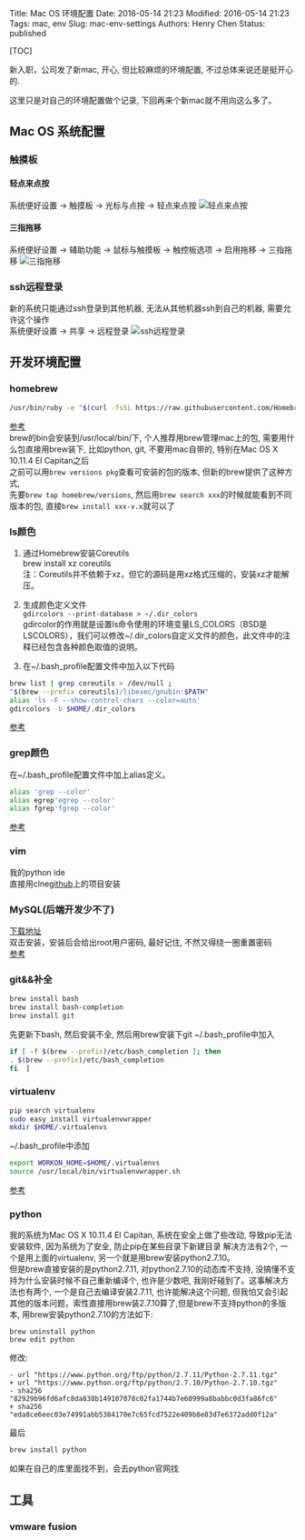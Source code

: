 Title: Mac OS 环境配置
Date: 2016-05-14 21:23
Modified: 2016-05-14 21:23
Tags: mac, env
Slug: mac-env-settings
Authors: Henry Chen
Status: published

[TOC]

新入职，公司发了新mac, 开心, 但比较麻烦的环境配置, 不过总体来说还是挺开心的.  

这里只是对自己的环境配置做个记录, 下回再来个新mac就不用向这么多了。  


## Mac OS 系统配置

### 触摸板

#### 轻点来点按
系统便好设置 -> 触摸板 -> 光标与点按 -> 轻点来点按
![轻点来点按](/images/mac-env/touchpad1.jpg)

#### 三指拖移
系统便好设置 -> 辅助功能 -> 鼠标与触摸板 -> 触控板选项 -> 启用拖移 -> 三指拖移
![三指拖移](/images/mac-env/touchpad2.jpg)

### ssh远程登录
新的系统只能通过ssh登录到其他机器, 无法从其他机器ssh到自己的机器, 需要允许这个操作  
系统便好设置 -> 共享 -> 远程登录
![ssh远程登录](/images/mac-env/ssh.jpg)


## 开发环境配置

### homebrew
``` bash
/usr/bin/ruby -e "$(curl -fsSL https://raw.githubusercontent.com/Homebrew/install/master/install)"
```
[参考](http://brew.sh/)  
brew的bin会安装到/usr/local/bin/下, 个人推荐用brew管理mac上的包,
需要用什么包直接用brew装下, 比如python, git, 不要用mac自带的, 特别在Mac OS X 10.11.4 El Capitan之后  
之前可以用`brew versions pkg`查看可安装的包的版本, 但新的brew提供了这种方式,  
先要`brew tap homebrew/versions`, 然后用`brew search xxx`的时候就能看到不同版本的包, 直接`brew install xxx-v.x`就可以了

### ls颜色
1. 通过Homebrew安装Coreutils  
brew install xz coreutils  
注：Coreutils并不依赖于xz，但它的源码是用xz格式压缩的，安装xz才能解压。  

2. 生成颜色定义文件  
`gdircolors --print-database > ~/.dir_colors`  
gdircolor的作用就是设置ls命令使用的环境变量LS_COLORS（BSD是LSCOLORS），我们可以修改~/.dir_colors自定义文件的颜色，此文件中的注释已经包含各种颜色取值的说明。

3. 在~/.bash_profile配置文件中加入以下代码
``` bash
brew list | grep coreutils > /dev/null ;
"$(brew --prefix coreutils)/libexec/gnubin:$PATH"
alias 'ls -F --show-control-chars --color=auto'
gdircolors -b $HOME/.dir_colors
```
[参考](http://blog.csdn.net/windows1989/article/details/8882642)

### grep颜色
在~/.bash_profile配置文件中加上alias定义。
``` bash
alias 'grep --color'
alias egrep'egrep --color'
alias fgrep'fgrep --color'
```
[参考](http://blog.csdn.net/windows1989/article/details/8882642)

### vim
我的python ide  
直接用clne[github](https://github.com/HenryChenV/vimrc)上的项目安装

### MySQL(后端开发少不了)
[下载地址](http://dev.mysql.com/downloads/mysql/)  
双击安装，安装后会给出root用户密码, 最好记住, 不然又得绕一圈重置密码  
[参考](http://blog.sina.com.cn/s/blog_9ea3a4b70101ihl3.html)

### git&&补全
``` bash
brew install bash 
brew install bash-completion
brew install git
```
先更新下bash, 然后安装不全, 然后用brew安装下git
~/.bash_profile中加入  
``` bash
if [ -f $(brew --prefix)/etc/bash_completion ]; then                               
. $(brew --prefix)/etc/bash_completion                                             
fi  ]
```

### virtualenv
``` bash
pip search virtualenv
sudo easy_install virtualenvwrapper 
mkdir $HOME/.virtualenvs
```
~/.bash_profile中添加  
``` bash
export WORKON_HOME=$HOME/.virtualenvs
source /usr/local/bin/virtualenvwrapper.sh
```
[参考](http://liuzhijun.iteye.com/blog/1872241)

### python
我的系统为Mac OS X 10.11.4 El Capitan, 系统在安全上做了些改动, 导致pip无法安装软件, 因为系统为了安全, 防止pip在某些目录下新建目录
解决方法有2个, 一个是用上面的virtualenv, 
另一个就是用brew安装python2.7.10。  
但是brew直接安装的是python2.7.11, 对python2.7.10的动态库不支持,
没搞懂不支持为什么安装时候不自己重新编译个, 也许是少数吧,
我刚好碰到了。这事解决方法也有两个, 一个是自己去编译安装2.7.11,
也许能解决这个问题,
但我怕又会引起其他的版本问题，索性直接用brew装2.7.10算了,但是brew不支持python的多版本,
用brew安装python2.7.10的方法如下:  
```
brew uninstall python
brew edit python
```
修改:
``` text
- url "https://www.python.org/ftp/python/2.7.11/Python-2.7.11.tgz"  
+ url "https://www.python.org/ftp/python/2.7.10/Python-2.7.10.tgz"   
- sha256 "82929b96fd6afc8da838b149107078c02fa1744b7e60999a8babbc0d3fa86fc6"  
+ sha256 "eda8ce6eec03e74991abb5384170e7c65fcd7522e409b8e83d7e6372add0f12a"  
```
最后
``` bash
brew install python
```
如果在自己的库里面找不到，会去python官网找


## 工具

### vmware fusion
